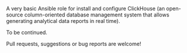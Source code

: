 A very basic Ansible role for install and configure ClickHouse (an open-source column-oriented database management system that allows
generating analytical data reports in real time).

To be continued.

Pull requests, suggestions or bug reports are welcome!

